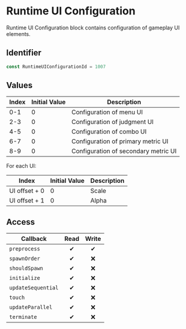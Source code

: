 # Runtime UI Configuration

Runtime UI Configuration block contains configuration of gameplay UI elements.

## Identifier

```ts
const RuntimeUIConfigurationId = 1007
```

## Values

| Index | Initial Value | Description                          |
| ----- | ------------- | ------------------------------------ |
| 0-1   | 0             | Configuration of menu UI             |
| 2-3   | 0             | Configuration of judgment UI         |
| 4-5   | 0             | Configuration of combo UI            |
| 6-7   | 0             | Configuration of primary metric UI   |
| 8-9   | 0             | Configuration of secondary metric UI |

For each UI:

| Index         | Initial Value | Description |
| ------------- | ------------- | ----------- |
| UI offset + 0 | 0             | Scale       |
| UI offset + 1 | 0             | Alpha       |

## Access

| Callback           | Read | Write |
| ------------------ | :--: | :---: |
| `preprocess`       |  ✔   |   ✔   |
| `spawnOrder`       |  ✔   |  ❌   |
| `shouldSpawn`      |  ✔   |  ❌   |
| `initialize`       |  ✔   |  ❌   |
| `updateSequential` |  ✔   |  ❌   |
| `touch`            |  ✔   |  ❌   |
| `updateParallel`   |  ✔   |  ❌   |
| `terminate`        |  ✔   |  ❌   |
